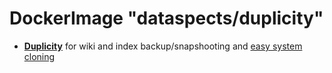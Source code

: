 # DockerImage "dataspects/duplicity"

* **[Duplicity](https://github.com/dataspects/dockerized-duplicity)** for wiki and index backup/snapshooting and [easy system cloning](https://dataspects.com/easy-system-cloning)
